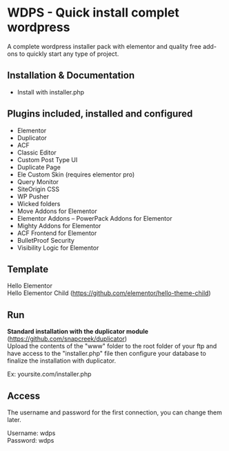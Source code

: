 # WDPS - Quick install complet wordpress
A complete wordpress installer pack with elementor and quality free add-ons to quickly start any type of project.

## Installation & Documentation
- Install with installer.php

## Plugins included, installed and configured
- Elementor
- Duplicator
- ACF
- Classic Editor
- Custom Post Type UI 
- Duplicate Page
- Ele Custom Skin (requires elementor pro)
- Query Monitor
- SiteOrigin CSS
- WP Pusher
- Wicked folders
- Move Addons for Elementor
- Elementor Addons – PowerPack Addons for Elementor
- Mighty Addons for Elementor
- ACF Frontend for Elementor
- BulletProof Security
- Visibility Logic for Elementor

## Template
Hello Elementor<br>
Hello Elementor Child (https://github.com/elementor/hello-theme-child)

## Run
<b>Standard installation with the duplicator module</b> (https://github.com/snapcreek/duplicator)<br> 
Upload the contents of the "www" folder to the root folder of your ftp and have access to the "installer.php" file then configure your database to finalize the installation with duplicator.

Ex: yoursite.com/installer.php

## Access
The username and password for the first connection, you can change them later.

Username: wdps<br>
Password: wdps
